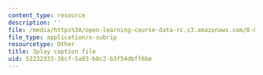 ```yaml
---
content_type: resource
description: ''
file: /media/https%3A/open-learning-course-data-rc.s3.amazonaws.com/8-04-quantum-physics-i-spring-2013/5223233336cf5a93b0c2b3f54dbff6be_SsCeVABM4Mo.vtt
file_type: application/x-subrip
resourcetype: Other
title: 3play caption file
uid: 52232333-36cf-5a93-b0c2-b3f54dbff6be
---
```

